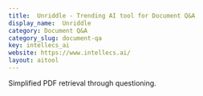 ```yaml
---
title:  Unriddle - Trending AI tool for Document Q&A
display_name:  Unriddle
category: Document Q&A
category_slug: document-qa
key: intellecs_ai
website: https://www.intellecs.ai/
layout: aitool
---
```


Simplified PDF retrieval through questioning.
